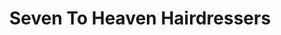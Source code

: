 ---
title: "Seven To Heaven Hairdressers"
url: /springfield/seven-to-heaven-hairdressers/
shop: Friseur
---